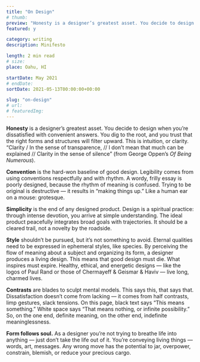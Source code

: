 ```yaml
---
title: "On Design"
# thumb:
preview: "Honesty is a designer’s greatest asset. You decide to design when you’re dissatisfied with convenient answers. You dig to the root, and you trust that the right forms and structures will filter upward. This is intuition, or clarity. “Clarity / In the sense of transparence, // I don’t mean that much can be explained // Clarity in the sense of silence” (from George Oppen’s Of Being Numerous)."
featured: y

category: writing
description: Minifesto

length: 2 min read
# size:
place: Oahu, HI

startDate: May 2021
# endDate:
sortDate: 2021-05-13T00:00:00+00:00

slug: "on-design"
# url:
# featuredImg:
---
```


**Honesty** is a designer’s greatest asset. You decide to design when you’re dissatisfied with convenient answers. You dig to the root, and you trust that the right forms and structures will filter upward. This is intuition, or clarity. “Clarity / In the sense of transparence, // I don’t mean that much can be explained // Clarity in the sense of silence” (from George Oppen’s _Of Being Numerous_).

**Convention** is the hard-won baseline of good design. Legibility comes from using conventions respectfully and with rhythm. A wordy, frilly essay is poorly designed, because the rhythm of meaning is confused. Trying to be original is destructive — it results in “making things up.” Like a human ear on a mouse: grotesque.

**Simplicity** is the end of any designed product. Design is a spiritual practice: through intense devotion, you arrive at simple understanding. The ideal product peacefully integrates broad goals with trajectories. It should be a cleared trail, not a novelty by the roadside.

**Style** shouldn’t be pursued, but it’s not something to avoid. Eternal qualities need to be expressed in ephemeral styles, like species. By perceiving the flow of meaning about a subject and organizing its form, a designer produces a living design. This means that good design must die. What inspires must expire. Healthy, ethical, and energetic designs — like the logos of Paul Rand or those of Chermayeff & Geismar & Haviv — live long, charmed lives.

**Contrasts** are blades to sculpt mental models. This says this, that says that. Dissatisfaction doesn’t come from lacking — it comes from half contrasts, limp gestures, slack tensions. On this page, black text says “This means something.” White space says “That means nothing, or infinite possibility.” So, on the one end, definite meaning, on the other end, indefinite meaninglessness.

**Form follows soul.** As a designer you’re not trying to breathe life into anything — just don’t take the life out of it. You’re conveying living things — words, art, messages. Any wrong move has the potential to jar, overpower, constrain, blemish, or reduce your precious cargo.
